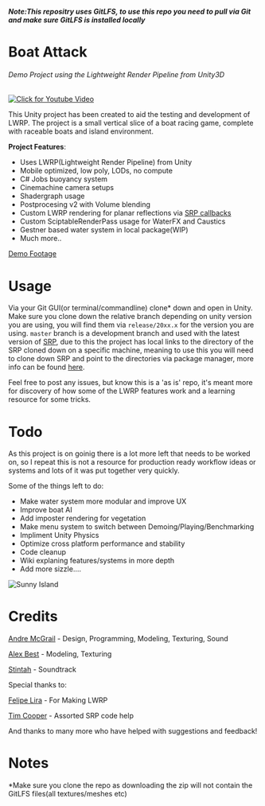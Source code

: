 **_Note:This repositry uses GitLFS, to use this repo you need to pull via Git and make sure GitLFS is installed locally_**

# Boat Attack
###### Demo Project using the Lightweight Render Pipeline from Unity3D

[![Click for Youtube Video](https://gdurl.com/gRZYX)](https://drive.google.com/file/d/1PTNdhnqbhzSWUCfAinIefP5cfr6Dezuw/view)

This Unity project has been created to aid the testing and development of LWRP. The project is a small vertical slice of a boat racing game, complete with raceable boats and island environment.

**Project Features**:
  * Uses LWRP(Lightweight Render Pipeline) from Unity
  * Mobile optimized, low poly, LODs, no compute
  * C# Jobs buoyancy system
  * Cinemachine camera setups
  * Shadergraph usage
  * Postprocesing v2 with Volume blending
  * Custom LWRP rendering for planar reflections via [SRP callbacks](https://docs.unity3d.com/ScriptReference/Rendering.RenderPipeline.html)
  * Custom SciptableRenderPass usage for WaterFX and Caustics
  * Gestner based water system in local package(WIP)
  * Much more..

[Demo Footage](https://drive.google.com/file/d/1PTNdhnqbhzSWUCfAinIefP5cfr6Dezuw/view)

# Usage
Via your Git GUI(or terminal/commandline) clone* down and open in Unity. Make sure you clone down the relative branch depending on unity version you are using, you will find them via `release/20xx.x` for the version you are using. `master` branch is a development branch and used with the latest version of [SRP](https://github.com/Unity-Technologies/ScriptableRenderPipeline), due to this the project has local links to the directory of the SRP cloned down on a specific machine, meaning to use this you will need to clone down SRP and point to the directories via package manager, more info can be found [here](https://docs.unity3d.com/Manual/upm-ui-local.html).

Feel free to post any issues, but know this is a 'as is' repo, it's meant more for discovery of how some of the LWRP features work and a learning resource for some tricks.

# Todo

As this project is on goinig there is a lot more left that needs to be worked on, so I repeat this is not a resource for production ready workflow ideas or systems and lots of it was put together very quickly.

Some of the things left to do:
 * Make water system more modular and improve UX
 * Improve boat AI
 * Add imposter rendering for vegetation
 * Make menu system to switch between Demoing/Playing/Benchmarking
 * Impliment Unity Physics
 * Optimize cross platform performance and stability
 * Code cleanup
 * Wiki explaning features/systems in more depth
 * Add more sizzle....

![Sunny Island](https://gdurl.com/X9mK)

# Credits
[Andre McGrail](http://www.andremcgrail.com) - Design, Programming, Modeling, Texturing, Sound

[Alex Best](https://big_ally.artstation.com) - Modeling, Texturing

[Stintah](https://soundcloud.com/stintah) - Soundtrack

Special thanks to:

[Felipe Lira](https://github.com/phi-lira) - For Making LWRP

[Tim Cooper](https://github.com/stramit) - Assorted SRP code help

And thanks to many more who have helped with suggestions and feedback!

# Notes

*Make sure you clone the repo as downloading the zip will not contain the GitLFS files(all textures/meshes etc)
